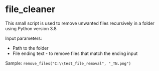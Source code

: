 # file_cleaner
This small script is used to remove unwanted files recursively in a folder using Python version 3.8

Input parameters:
* Path to the folder
* File ending text - to remove files that match the ending input

Sample:
```remove_files("C:\\test_file_removal", "_TN.png")```    
